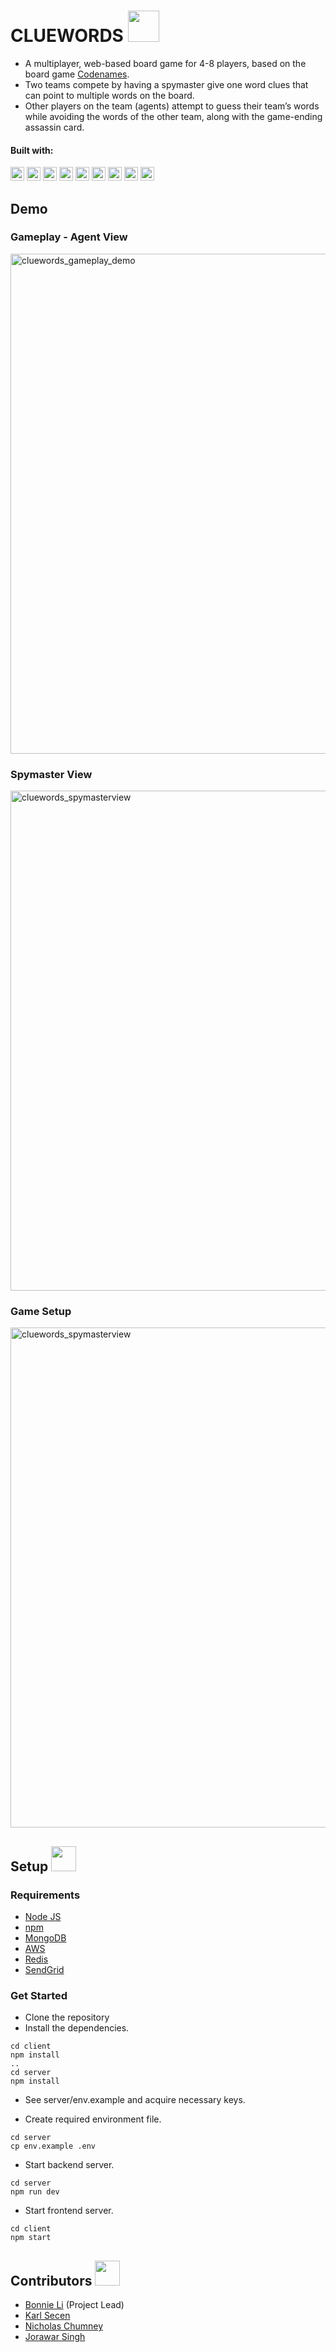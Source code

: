 # CLUEWORDS <img src="https://www.pikpng.com/pngl/m/5-50331_games-icon-circle-png-png-download-video-game.png" width="50">

* A multiplayer, web-based board game for 4-8 players, based on the board game [Codenames](https://en.wikipedia.org/wiki/Codenames_(board_game)).
* Two teams compete by having a spymaster give one word clues that can point to multiple words on the board.
* Other players on the team (agents) attempt to guess their team’s words while avoiding the words of the other team, along with the game-ending assassin card. 
#### Built with:
<p>
 <img src="https://img.shields.io/badge/react-61DAFB?style=flat-square&logo=react&logoColor=white&labelColor=2C2C30" alt="react-badge" height="22"  />
 <img src="https://img.shields.io/badge/node.js-339933?style=flat-square&logo=node.js&logoColor=white&labelColor=2C2C30" alt="nodejs-badge" height="22"  />
 <img src="https://img.shields.io/badge/ex-express-000000?style=flat-square&labelColor=2C2C30" alt="express-badge" height="22"  />
 <img src="https://img.shields.io/badge/mongodb-47A248?style=flat-square&logo=mongodb&logoColor=white&labelColor=2C2C30" alt="mongodb-badge" height="22"  />
 <img src="https://img.shields.io/badge/socket.io-010101?style=flat-square&logo=socket.io&logoColor=white&labelColor=2C2C30" alt="socket-io-badge" height="22"  />
 <img src="https://img.shields.io/badge/jwt-000000?style=flat-square&logo=json-web-tokens&logoColor=white&labelColor=2C2C30" alt="jwt-badge" height="22"  />
 <img src="https://img.shields.io/badge/aws-232F3E?style=flat-square&logo=amazon-aws&logoColor=white&labelColor=2C2C30" alt="aws-badge" height="22"  />
 <img src="https://img.shields.io/badge/redis-DC382D?style=flat-square&logo=redis&logoColor=white&labelColor=2C2C30" alt="redis-badge" height="22"  />
 <img src="https://img.shields.io/badge/material%20ui-0081CB?style=flat-square&logo=material-ui&logoColor=white&labelColor=2C2C30" alt="material-ui-badge" height="22"  />
</p>

## Demo
### Gameplay - Agent View
<img src="https://res.cloudinary.com/karlkris/image/upload/v1602518666/github/cluewords_demo_ofen0l.gif" alt="cluewords_gameplay_demo" width="800"  />

### Spymaster View
<img src="https://res.cloudinary.com/karlkris/image/upload/v1602517817/github/cluewords_spy_bpucoi.png" alt="cluewords_spymasterview" width="800"  />

### Game Setup
<img src="https://res.cloudinary.com/karlkris/image/upload/v1603144375/github/game_setup_demo2_gq7f7h.gif" alt="cluewords_spymasterview" width="800"  />


## Setup <img src="https://img.icons8.com/color/452/npm.png" width="40">

### Requirements
* [Node JS](https://nodejs.org/en/)
* [npm](https://www.npmjs.com/get-npm)
* [MongoDB](https://docs.mongodb.com/manual/installation/)
* [AWS](https://aws.amazon.com/)
* [Redis](https://redis.io/)
* [SendGrid](https://sendgrid.com/)


### Get Started 

- Clone the repository
- Install the dependencies.
```console
cd client
npm install
..
cd server
npm install
```
- See server/env.example and acquire necessary keys.

- Create required environment file.

```console
cd server
cp env.example .env
```

- Start backend server.
```console
cd server
npm run dev
```
- Start frontend server.
```console
cd client
npm start
```

## Contributors <img src="https://cdn0.iconfinder.com/data/icons/occupation-002/64/programmer-programming-occupation-avatar-512.png" width="40">
- [Bonnie Li](https://github.com/bonnieli) (Project Lead)
- [Karl Secen](https://github.com/karlkristopher)
- [Nicholas Chumney](https://github.com/chumnend)
- [Jorawar Singh](https://github.com/jorawarSinghNijjar)


